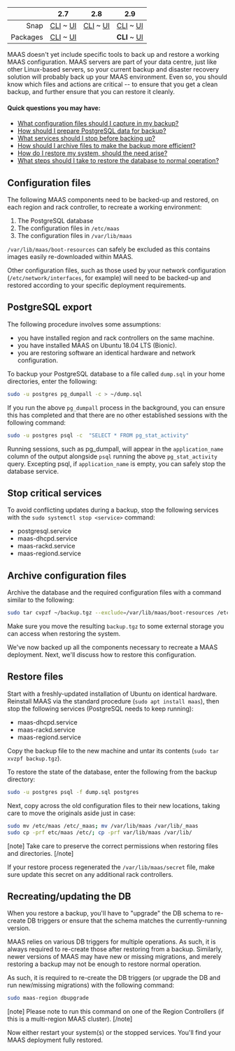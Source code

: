 <!-- deb-2-7-cli
||2.7|2.8|2.9|
|-----:|:-----:|:-----:|:-----:|
|Snap|[CLI](/t/backup-snap-2-7-cli/2334) ~ [UI](/t/backup-snap-2-7-ui/2335)|[CLI](/t/backup-snap-2-8-cli/2336) ~ [UI](/t/backup-snap-2-8-ui/2337)|[CLI](/t/backup-snap-2-9-cli/2338) ~ [UI](/t/backup-snap-2-9-ui/2339)|
|Packages|**CLI** ~ [UI](/t/backup-deb-2-7-ui/2341)|[CLI](/t/backup-deb-2-8-cli/2342) ~ [UI](/t/backup-deb-2-8-ui/2343)|[CLI](/t/backup-deb-2-9-cli/2344) ~ [UI](/t/backup-deb-2-9-ui/2345)|
 deb-2-7-cli -->

<!-- deb-2-7-ui
||2.7|2.8|2.9|
|-----:|:-----:|:-----:|:-----:|
|Snap|[CLI](/t/backup-snap-2-7-cli/2334) ~ [UI](/t/backup-snap-2-7-ui/2335)|[CLI](/t/backup-snap-2-8-cli/2336) ~ [UI](/t/backup-snap-2-8-ui/2337)|[CLI](/t/backup-snap-2-9-cli/2338) ~ [UI](/t/backup-snap-2-9-ui/2339)|
|Packages|[CLI](/t/backup-deb-2-7-cli/2340) ~ **UI**|[CLI](/t/backup-deb-2-8-cli/2342) ~ [UI](/t/backup-deb-2-8-ui/2343)|[CLI](/t/backup-deb-2-9-cli/2344) ~ [UI](/t/backup-deb-2-9-ui/2345)|
 deb-2-7-ui -->

||2.7|2.8|2.9|
|-----:|:-----:|:-----:|:-----:|
|Snap|[CLI](/t/backup-snap-2-7-cli/2334) ~ [UI](/t/backup-snap-2-7-ui/2335)|[CLI](/t/backup-snap-2-8-cli/2336) ~ [UI](/t/backup-snap-2-8-ui/2337)|[CLI](/t/backup-snap-2-9-cli/2338) ~ [UI](/t/backup-snap-2-9-ui/2339)|
|Packages|[CLI](/t/backup-deb-2-7-cli/2340) ~ [UI](/t/backup-deb-2-7-ui/2341)||**CLI** ~ [UI](/t/backup-deb-2-8-ui/2343)|[CLI](/t/backup-deb-2-9-cli/2344) ~ [UI](/t/backup-deb-2-9-ui/2345)|

<!-- deb-2-8-ui
||2.7|2.8|2.9|
|-----:|:-----:|:-----:|:-----:|
|Snap|[CLI](/t/backup-snap-2-7-cli/2334) ~ [UI](/t/backup-snap-2-7-ui/2335)|[CLI](/t/backup-snap-2-8-cli/2336) ~ [UI](/t/backup-snap-2-8-ui/2337)|[CLI](/t/backup-snap-2-9-cli/2338) ~ [UI](/t/backup-snap-2-9-ui/2339)|
|Packages|[CLI](/t/backup-deb-2-7-cli/2340) ~ [UI](/t/backup-deb-2-7-ui/2341)|[CLI](/t/backup-deb-2-8-cli/2342) ~ **UI**|[CLI](/t/backup-deb-2-9-cli/2344) ~ [UI](/t/backup-deb-2-9-ui/2345)|
 deb-2-8-ui -->

<!-- deb-2-9-cli
||2.7|2.8|2.9|
|-----:|:-----:|:-----:|:-----:|
|Snap|[CLI](/t/backup-snap-2-7-cli/2334) ~ [UI](/t/backup-snap-2-7-ui/2335)|[CLI](/t/backup-snap-2-8-cli/2336) ~ [UI](/t/backup-snap-2-8-ui/2337)|[CLI](/t/backup-snap-2-9-cli/2338) ~ [UI](/t/backup-snap-2-9-ui/2339)|
|Packages|[CLI](/t/backup-deb-2-7-cli/2340) ~ [UI](/t/backup-deb-2-7-ui/2341)|[CLI](/t/backup-deb-2-8-cli/2342) ~ [UI](/t/backup-deb-2-8-ui/2343)||**CLI** ~ [UI](/t/backup-deb-2-9-ui/2345)|
 deb-2-9-cli -->

<!-- deb-2-9-ui
||2.7|2.8|2.9|
|-----:|:-----:|:-----:|:-----:|
|Snap|[CLI](/t/backup-snap-2-7-cli/2334) ~ [UI](/t/backup-snap-2-7-ui/2335)|[CLI](/t/backup-snap-2-8-cli/2336) ~ [UI](/t/backup-snap-2-8-ui/2337)|[CLI](/t/backup-snap-2-9-cli/2338) ~ [UI](/t/backup-snap-2-9-ui/2339)|
|Packages|[CLI](/t/backup-deb-2-7-cli/2340) ~ [UI](/t/backup-deb-2-7-ui/2341)|[CLI](/t/backup-deb-2-8-cli/2342) ~ [UI](/t/backup-deb-2-8-ui/2343)|[CLI](/t/backup-deb-2-9-cli/2344) ~ **UI**|
 deb-2-9-ui -->

<!-- snap-2-7-cli
||2.7|2.8|2.9|
|-----:|:-----:|:-----:|:-----:|
|Snap|**CLI** ~ [UI](/t/backup-snap-2-7-ui/2335)|[CLI](/t/backup-snap-2-8-cli/2336) ~ [UI](/t/backup-snap-2-8-ui/2337)|[CLI](/t/backup-snap-2-9-cli/2338) ~ [UI](/t/backup-snap-2-9-ui/2339)|
|Packages|[CLI](/t/backup-deb-2-7-cli/2340) ~ [UI](/t/backup-deb-2-7-ui/2341)|[CLI](/t/backup-deb-2-8-cli/2342) ~ [UI](/t/backup-deb-2-8-ui/2343)|[CLI](/t/backup-deb-2-9-cli/2344) ~ [UI](/t/backup-deb-2-9-ui/2345)|
 snap-2-7-cli -->

<!-- snap-2-7-ui
||2.7|2.8|2.9|
|-----:|:-----:|:-----:|:-----:|
|Snap|[CLI](/t/backup-snap-2-7-cli/2334) ~ **UI**|[CLI](/t/backup-snap-2-8-cli/2336) ~ [UI](/t/backup-snap-2-8-ui/2337)|[CLI](/t/backup-snap-2-9-cli/2338) ~ [UI](/t/backup-snap-2-9-ui/2339)|
|Packages|[CLI](/t/backup-deb-2-7-cli/2340) ~ [UI](/t/backup-deb-2-7-ui/2341)|[CLI](/t/backup-deb-2-8-cli/2342) ~ [UI](/t/backup-deb-2-8-ui/2343)|[CLI](/t/backup-deb-2-9-cli/2344) ~ [UI](/t/backup-deb-2-9-ui/2345)|
 snap-2-7-ui -->

<!-- snap-2-8-cli
||2.7|2.8|2.9|
|-----:|:-----:|:-----:|:-----:|
|Snap|[CLI](/t/backup-snap-2-7-cli/2334) ~ [UI](/t/backup-snap-2-7-ui/2335)||**CLI** ~ [UI](/t/backup-snap-2-8-ui/2337)|[CLI](/t/backup-snap-2-9-cli/2338) ~ [UI](/t/backup-snap-2-9-ui/2339)|
|Packages|[CLI](/t/backup-deb-2-7-cli/2340) ~ [UI](/t/backup-deb-2-7-ui/2341)|[CLI](/t/backup-deb-2-8-cli/2342) ~ [UI](/t/backup-deb-2-8-ui/2343)|[CLI](/t/backup-deb-2-9-cli/2344) ~ [UI](/t/backup-deb-2-9-ui/2345)|
 snap-2-8-cli -->

<!-- snap-2-8-ui
||2.7|2.8|2.9|
|-----:|:-----:|:-----:|:-----:|
|Snap|[CLI](/t/backup-snap-2-7-cli/2334) ~ [UI](/t/backup-snap-2-7-ui/2335)|[CLI](/t/backup-snap-2-8-cli/2336) ~ **UI**|[CLI](/t/backup-snap-2-9-cli/2338) ~ [UI](/t/backup-snap-2-9-ui/2339)|
|Packages|[CLI](/t/backup-deb-2-7-cli/2340) ~ [UI](/t/backup-deb-2-7-ui/2341)|[CLI](/t/backup-deb-2-8-cli/2342) ~ [UI](/t/backup-deb-2-8-ui/2343)|[CLI](/t/backup-deb-2-9-cli/2344) ~ [UI](/t/backup-deb-2-9-ui/2345)|
 snap-2-8-ui -->

<!-- snap-2-9-cli
||2.7|2.8|2.9|
|-----:|:-----:|:-----:|:-----:|
|Snap|[CLI](/t/backup-snap-2-7-cli/2334) ~ [UI](/t/backup-snap-2-7-ui/2335)|[CLI](/t/backup-snap-2-8-cli/2336) ~ [UI](/t/backup-snap-2-8-ui/2337)||**CLI** ~ [UI](/t/backup-snap-2-9-ui/2339)|
|Packages|[CLI](/t/backup-deb-2-7-cli/2340) ~ [UI](/t/backup-deb-2-7-ui/2341)|[CLI](/t/backup-deb-2-8-cli/2342) ~ [UI](/t/backup-deb-2-8-ui/2343)|[CLI](/t/backup-deb-2-9-cli/2344) ~ [UI](/t/backup-deb-2-9-ui/2345)|
 snap-2-9-cli -->

<!-- snap-2-9-ui
||2.7|2.8|2.9|
|-----:|:-----:|:-----:|:-----:|
|Snap|[CLI](/t/backup-snap-2-7-cli/2334) ~ [UI](/t/backup-snap-2-7-ui/2335)|[CLI](/t/backup-snap-2-8-cli/2336) ~ [UI](/t/backup-snap-2-8-ui/2337)|[CLI](/t/backup-snap-2-9-cli/2338) ~ **UI**|
|Packages|[CLI](/t/backup-deb-2-7-cli/2340) ~ [UI](/t/backup-deb-2-7-ui/2341)|[CLI](/t/backup-deb-2-8-cli/2342) ~ [UI](/t/backup-deb-2-8-ui/2343)|[CLI](/t/backup-deb-2-9-cli/2344) ~ [UI](/t/backup-deb-2-9-ui/2345)|
 snap-2-9-ui -->

MAAS doesn't yet include specific tools to back up and restore a working MAAS configuration. MAAS servers are part of your data centre, just like other Linux-based servers, so your current backup and disaster recovery solution will probably back up your MAAS environment.  Even so, you should know which files and actions are critical -- to ensure that you get a clean backup, and further ensure that you can restore it cleanly.

#### Quick questions you may have:

* [What configuration files should I capture in my backup?](/t/backup/792#heading--configuration-files)
* [How should I prepare PostgreSQL data for backup?](/t/backup/792#heading--postgresql-export)
* [What services should I stop before backing up?](/t/backup/792#heading--stop-critical-services)
* [How should I archive files to make the backup more efficient?](/t/backup/792#heading--archive-configuration-files)
* [How do I restore my system, should the need arise?](/t/backup/792#heading--restore-files)
* [What steps should I take to restore the database to normal operation?](/t/backup/792#heading--recreatingupdating-the-db)

<h2 id="heading--configuration-files">Configuration files</h2>

The following MAAS components need to be backed-up and restored, on each region and rack controller, to recreate a working environment:

1.  The PostgreSQL database
2.  The configuration files in `/etc/maas`
3.  The configuration files in `/var/lib/maas`

`/var/lib/maas/boot-resources` can safely be excluded as this contains images easily re-downloaded within MAAS.

Other configuration files, such as those used by your network configuration (`/etc/network/interfaces`, for example) will need to be backed-up and restored according to your specific deployment requirements.

<h2 id="heading--postgresql-export">PostgreSQL export</h2>

The following procedure involves some assumptions: 

* you have installed region and rack controllers on the same machine. 
* you have installed MAAS on Ubuntu 18.04 LTS (Bionic).
* you are restoring software an identical hardware and network configuration.

To backup your PostgreSQL database to a file called `dump.sql` in your home directories, enter the following:

``` bash
sudo -u postgres pg_dumpall -c > ~/dump.sql
```

If you run the above `pg_dumpall` process in the background, you can ensure this has completed and that there are no other established sessions with the following command:

``` bash
sudo -u postgres psql -c  "SELECT * FROM pg_stat_activity"
```

Running sessions, such as pg_dumpall, will appear in the `application_name` column of the output alongside `psql` running the above `pg_stat_activity` query. Excepting psql, if `application_name` is empty, you can safely stop the database service.

<h2 id="heading--stop-critical-services">Stop critical services</h2>

To avoid conflicting updates during a backup, stop the following services with the `sudo systemctl stop <service>` command:

-   postgresql.service
-   maas-dhcpd.service
-   maas-rackd.service
-   maas-regiond.service

<h2 id="heading--archive-configuration-files">Archive configuration files</h2>

Archive the database and the required configuration files with a command similar to the following:

``` bash
sudo tar cvpzf ~/backup.tgz --exclude=/var/lib/maas/boot-resources /etc/maas /var/lib/maas ~/dump.sql
```

Make sure you move the resulting `backup.tgz` to some external storage you can access when restoring the system.

We've now backed up all the components necessary to recreate a MAAS deployment. Next, we'll discuss how to restore this configuration.

<h2 id="heading--restore-files">Restore files</h2>

Start with a freshly-updated installation of Ubuntu on identical hardware. Reinstall MAAS via the standard procedure (`sudo apt install maas`), then stop the following services (PostgreSQL needs to keep running):

-   maas-dhcpd.service
-   maas-rackd.service
-   maas-regiond.service

Copy the backup file to the new machine and untar its contents (`sudo tar xvzpf backup.tgz`).

To restore the state of the database, enter the following from the backup directory:

``` bash
sudo -u postgres psql -f dump.sql postgres
```

Next, copy across the old configuration files to their new locations, taking care to move the originals aside just in case:

``` bash
sudo mv /etc/maas /etc/_maas; mv /var/lib/maas /var/lib/_maas
sudo cp -prf etc/maas /etc/; cp -prf var/lib/maas /var/lib/
```

[note]
Take care to preserve the correct permissions when restoring files and directories.
[/note]

If your restore process regenerated the `/var/lib/maas/secret` file, make sure update this secret on any additional rack controllers.

<h2 id="heading--recreatingupdating-the-db">Recreating/updating the DB</h2>

When you restore a backup, you'll have to "upgrade" the DB schema to re-create DB triggers or ensure that the schema matches the currently-running version.

MAAS relies on various DB triggers for multiple operations. As such, it is always required to re-create those after restoring from a backup. Similarly, newer versions of MAAS may have new or missing migrations, and merely restoring a backup may not be enough to restore normal operation.

As such, it is required to re-create the DB triggers (or upgrade the DB and run new/missing migrations) with the following command:

``` bash
sudo maas-region dbupgrade
```

[note]
Please note to run this command on one of the Region Controllers (if this is a multi-region MAAS cluster).
[/note]

Now either restart your system(s) or the stopped services. You'll find your MAAS deployment fully restored.